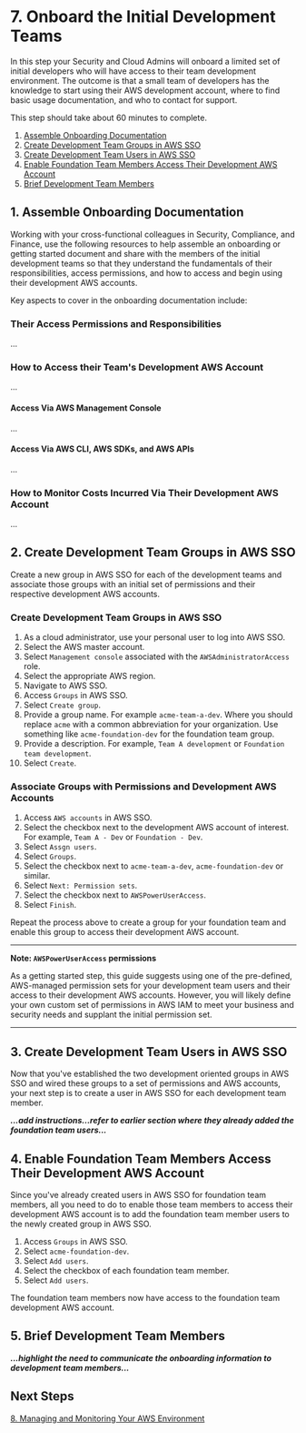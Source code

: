 # 7. Onboard the Initial Development Teams

In this step your Security and Cloud Admins will onboard a limited set of initial developers who will have access to their team development environment. The outcome is that a small team of developers has the knowledge to start using their AWS development account, where to find basic usage documentation, and who to contact for support.

This step should take about 60 minutes to complete.

1. [Assemble Onboarding Documentation](#1-prepare-onboarding-documentation)
2. [Create Development Team Groups in AWS SSO](#2-create-development-team-groups-in-aws-sso)
3. [Create Development Team Users in AWS SSO](#3-create-development-team-users-in-aws-sso)
4. [Enable Foundation Team Members Access Their Development AWS Account](#4-enable-foundation-team-members-access-their-development-aws-account)
5. [Brief Development Team Members](#5-brief-development-team-members)

## 1. Assemble Onboarding Documentation

Working with your cross-functional colleagues in Security, Compliance, and Finance, use the following resources to help assemble an onboarding or getting started document and share with the members of the initial development teams so that they understand the fundamentals of their responsibilities, access permissions, and how to access and begin using their development AWS accounts. 

Key aspects to cover in the onboarding documentation include:

### Their Access Permissions and Responsibilities

...

### How to Access their Team's Development AWS Account

...

#### Access Via AWS Management Console

...

#### Access Via AWS CLI, AWS SDKs, and AWS APIs

...

### How to Monitor Costs Incurred Via Their Development AWS Account

...

## 2. Create Development Team Groups in AWS SSO

Create a new group in AWS SSO for each of the development teams and associate those groups with an initial set of permissions and their respective development AWS accounts.

### Create Development Team Groups in AWS SSO

1. As a cloud administrator, use your personal user to log into AWS SSO.
2. Select the AWS master account.
3. Select `Management console` associated with the `AWSAdministratorAccess` role.
4. Select the appropriate AWS region.
5. Navigate to AWS SSO.
6. Access `Groups` in AWS SSO.
7. Select `Create group`.
8. Provide a group name. For example `acme-team-a-dev`. Where you should replace `acme` with a common abbreviation for your organization. Use something like `acme-foundation-dev` for the foundation team group.
9. Provide a description. For example, `Team A development` or `Foundation team development`.
10. Select `Create`.

### Associate Groups with Permissions and Development AWS Accounts

1. Access `AWS accounts` in AWS SSO.
2. Select the checkbox next to the development AWS account of interest. For example, `Team A - Dev` or `Foundation - Dev`.
3. Select `Assgn users`.
4. Select `Groups`.
5. Select the checkbox next to `acme-team-a-dev`, `acme-foundation-dev` or similar.
6. Select `Next: Permission sets`.
7. Select the checkbox next to `AWSPowerUserAccess`.
8. Select `Finish`.

Repeat the process above to create a group for your foundation team and enable this group to access their development AWS account.

---
**Note: `AWSPowerUserAccess` permissions**

As a getting started step, this guide suggests using one of the pre-defined, AWS-managed permission sets for your development team users and their access to their development AWS accounts. However, you will likely define your own custom set of permissions in AWS IAM to meet your business and security needs and supplant the initial permission set.

---

## 3. Create Development Team Users in AWS SSO

Now that you've established the two development oriented groups in AWS SSO and wired these groups to a set of permissions and AWS accounts, your next step is to create a user in AWS SSO for each development team member.

***...add instructions...refer to earlier section where they already added the foundation team users...***

## 4. Enable Foundation Team Members Access Their Development AWS Account

Since you've already created users in AWS SSO for foundation team members, all you need to do to enable those team members to access their development AWS account is to add the foundation team member users to the newly created group in AWS SSO.

1. Access `Groups` in AWS SSO.
2. Select `acme-foundation-dev`.
3. Select `Add users`.
4. Select the checkbox of each foundation team member.
5. Select `Add users`.

The foundation team members now have access to the foundation team development AWS account.

## 5. Brief Development Team Members

***...highlight the need to communicate the onboarding information to development team members...***

## Next Steps

[8. Managing and Monitoring Your AWS Environment](2-8-manage-and-monitor-aws-environment.md)
